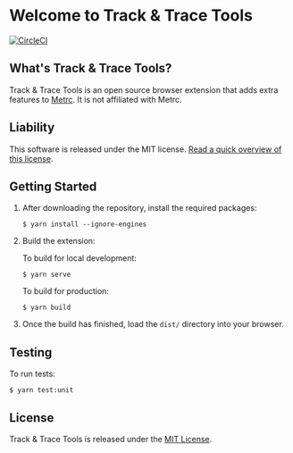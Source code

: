 # Welcome to Track & Trace Tools

[![CircleCI](https://dl.circleci.com/status-badge/img/gh/msfrisbie/track-trace-tools/tree/master.svg?style=svg)](https://dl.circleci.com/status-badge/redirect/gh/msfrisbie/track-trace-tools/tree/master)

## What's Track & Trace Tools?

Track & Trace Tools is an open source browser extension that adds extra features to [Metrc](https://www.metrc.com). It is not affiliated with Metrc.

## Liability

This software is released under the MIT license. [Read a quick overview of this license](https://choosealicense.com/licenses/mit/).

## Getting Started

1.  After downloading the repository, install the required packages:

        $ yarn install --ignore-engines

2.  Build the extension:

    To build for local development:

        $ yarn serve

    To build for production:

        $ yarn build

3.  Once the build has finished, load the `dist/` directory into your browser.

## Testing

To run tests:

    $ yarn test:unit

## License

Track & Trace Tools is released under the [MIT License](https://opensource.org/licenses/MIT).
